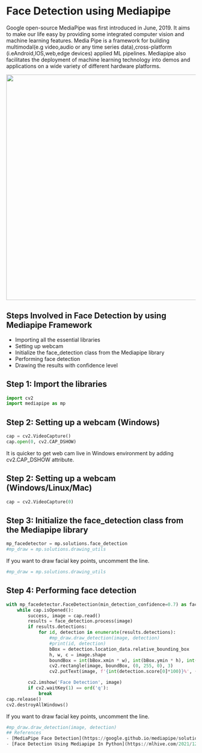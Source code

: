# Face Detection using Mediapipe
Google open-source MediaPipe was first introduced in June, 2019. It aims to make our life easy by providing some integrated computer vision and machine learning features. Media Pipe is a framework for building multimodal(e.g video,audio or any time series data),cross-platform (i.eAndroid,IOS,web,edge devices) applied ML pipelines. Mediapipe also facilitates the deployment of machine learning technology into demos and applications on a wide variety of different hardware platforms.

<img src="https://user-images.githubusercontent.com/61585411/167342300-c86e6c67-e05c-435e-ac08-ad9dd897decd.jpg" width=600>

## Steps Involved in Face Detection by using Mediapipe Framework
- Importing all the essential libraries
- Setting up webcam
- Initialize the face_detection class from the Mediapipe library
- Performing face detection
- Drawing the results with confidence level

## Step 1: Import the libraries
```python
import cv2
import mediapipe as mp
```
## Step 2: Setting up a webcam (Windows)
```python
cap = cv2.VideoCapture()
cap.open(0, cv2.CAP_DSHOW)
```
It is quicker to get web cam live in Windows environment by adding cv2.CAP_DSHOW attribute.
## Step 2: Setting up a webcam (Windows/Linux/Mac)
```python
cap = cv2.VideoCapture(0)
```
## Step 3: Initialize the face_detection class from the Mediapipe library
```python
mp_facedetector = mp.solutions.face_detection
#mp_draw = mp.solutions.drawing_utils
```
If you want to draw facial key points, uncomment the line. 
```python
#mp_draw = mp.solutions.drawing_utils
```
## Step 4: Performing face detection
```python
with mp_facedetector.FaceDetection(min_detection_confidence=0.7) as face_detection:
    while cap.isOpened():
        success, image = cap.read()
        results = face_detection.process(image)
        if results.detections:
            for id, detection in enumerate(results.detections):
                #mp_draw.draw_detection(image, detection)
                #print(id, detection)
                bBox = detection.location_data.relative_bounding_box
                h, w, c = image.shape
                boundBox = int(bBox.xmin * w), int(bBox.ymin * h), int(bBox.width * w), int(bBox.height * h)
                cv2.rectangle(image, boundBox, (0, 255, 0), 3)
                cv2.putText(image, f'{int(detection.score[0]*100)}%', (boundBox[0], boundBox[1] - 20), cv2.FONT_HERSHEY_SIMPLEX, 0.5, (0,255,0), 2)

        cv2.imshow('Face Detection', image)
        if cv2.waitKey(1) == ord('q'):
            break
cap.release()
cv2.destroyAllWindows()
```
If you want to draw facial key points, uncomment the line. 
```python
#mp_draw.draw_detection(image, detection)
## References
- [MediaPipe Face Detection](https://google.github.io/mediapipe/solutions/face_detection.html)
- [Face Detection Using Mediapipe In Python](https://mlhive.com/2021/12/face-detection-using-mediapipe-in-python)
